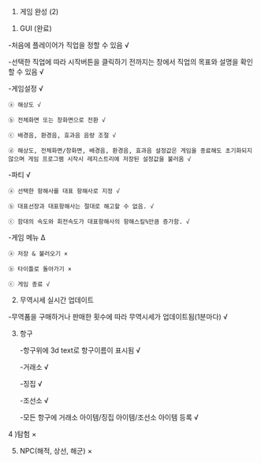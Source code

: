 
1. 게임 완성 (2)

1) GUI (완료)

  -처음에 플레이어가 직업을 정할 수 있음 √

  -선택한 직업에 따라 시작버튼을 클릭하기 전까지는 창에서 직업의 목표와 설명을 확인할 수 있음 √

  -게임설정 √

    ⓐ 해상도 √

    ⓑ 전체화면 또는 창화면으로 전환 √

    ⓒ 배경음, 환경음, 효과음 음량 조절 √

    ⓓ 해상도, 전체화면/창화면, 배경음, 환경음, 효과음 설정값은 게임을 종료해도 초기화되지 않으며 게임 프로그램 시작시 레지스트리에 저장된 설정값을 불러옴 √

  -파티 √

    ⓐ 선택한 항해사를 대표 항해사로 지정 √

    ⓑ 대표선장과 대표항해사는 절대로 해고할 수 없음. √

    ⓒ 함대의 속도와 회전속도가 대표항해사의 항해스킬%만큼 증가함. √

  -게임 메뉴 Δ 

    ⓐ 저장 & 불러오기 ×

    ⓑ 타이틀로 돌아가기 ×

    ⓒ 게임 종료 √

2) 무역시세 실시간 업데이트

  -무역품을 구매하거나 판매한 횟수에 따라 무역시세가 업데이트됨(1분마다) √

3) 항구

   -항구위에 3d text로 항구이름이 표시됨 √

   -거래소 √

   -징집 √

   -조선소 √

   -모든 항구에 거래소 아이템/징집 아이템/조선소 아이템 등록 √

4 )탐험 ×

5) NPC(해적, 상선, 해군) ×
